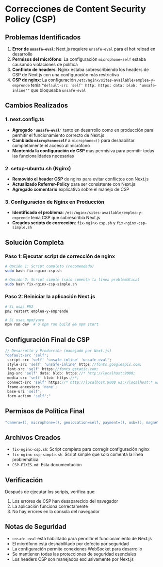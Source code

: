 # Correcciones de Content Security Policy (CSP)

## Problemas Identificados

1. **Error de `unsafe-eval`**: Next.js requiere `unsafe-eval` para el hot reload en desarrollo
2. **Permisos del micrófono**: La configuración `microphone=self` estaba causando violaciones de política
3. **Conflicto de headers**: Nginx estaba sobrescribiendo los headers de CSP de Next.js con una configuración más restrictiva
4. **CSP de nginx**: La configuración `/etc/nginx/sites-available/emplea-y-emprende` tenía `"default-src 'self' http: https: data: blob: 'unsafe-inline'"` que bloqueaba `unsafe-eval`

## Cambios Realizados

### 1. next.config.ts
- **Agregado `'unsafe-eval'`** tanto en desarrollo como en producción para permitir el funcionamiento correcto de Next.js
- **Cambiado `microphone=self`** a `microphone=()` para deshabilitar completamente el acceso al micrófono
- **Mantenida la configuración de CSP** más permisiva para permitir todas las funcionalidades necesarias

### 2. setup-ubuntu.sh (Nginx)
- **Removido el header CSP** de nginx para evitar conflictos con Next.js
- **Actualizado Referrer-Policy** para ser consistente con Next.js
- **Agregado comentario** explicativo sobre el manejo de CSP

### 3. Configuración de Nginx en Producción
- **Identificado el problema**: `/etc/nginx/sites-available/emplea-y-emprende` tenía CSP que sobrescribía Next.js
- **Creados scripts de corrección**: `fix-nginx-csp.sh` y `fix-nginx-csp-simple.sh`

## Solución Completa

### Paso 1: Ejecutar script de corrección de nginx
```bash
# Opción 1: Script completo (recomendado)
sudo bash fix-nginx-csp.sh

# Opción 2: Script simple (solo comenta la línea problemática)
sudo bash fix-nginx-csp-simple.sh
```

### Paso 2: Reiniciar la aplicación Next.js
```bash
# Si usas PM2
pm2 restart emplea-y-emprende

# Si usas npm/yarn
npm run dev  # o npm run build && npm start
```

## Configuración Final de CSP

```javascript
// Desarrollo y Producción (manejado por Next.js)
"default-src 'self'; 
 script-src 'self' 'unsafe-inline' 'unsafe-eval'; 
 style-src 'self' 'unsafe-inline' https://fonts.googleapis.com; 
 font-src 'self' https://fonts.gstatic.com; 
 img-src 'self' data: blob: https://* http://localhost:9000; 
 media-src 'self' blob: https://*; 
 connect-src 'self' https://* http://localhost:9000 ws://localhost:* wss://*; 
 frame-ancestors 'none'; 
 base-uri 'self'; 
 form-action 'self';"
```

## Permisos de Política Final

```javascript
"camera=(), microphone=(), geolocation=self, payment=(), usb=(), magnetometer=(), accelerometer=(), gyroscope=()"
```

## Archivos Creados

- `fix-nginx-csp.sh`: Script completo para corregir configuración nginx
- `fix-nginx-csp-simple.sh`: Script simple que solo comenta la línea problemática
- `CSP-FIXES.md`: Esta documentación

## Verificación

Después de ejecutar los scripts, verifica que:
1. Los errores de CSP han desaparecido del navegador
2. La aplicación funciona correctamente
3. No hay errores en la consola del navegador

## Notas de Seguridad

- `unsafe-eval` está habilitado para permitir el funcionamiento de Next.js
- El micrófono está deshabilitado por defecto por seguridad
- La configuración permite conexiones WebSocket para desarrollo
- Se mantienen todas las protecciones de seguridad esenciales
- Los headers CSP son manejados exclusivamente por Next.js
